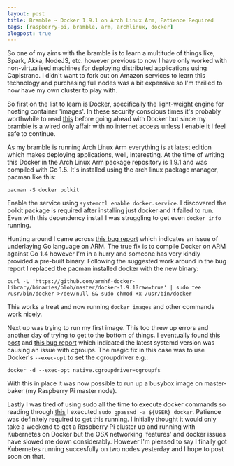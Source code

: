 ```yaml
---
layout: post
title: Bramble ~ Docker 1.9.1 on Arch Linux Arm, Patience Required
tags: [raspberry-pi, bramble, arm, archlinux, docker]
blogpost: true
---
```

So one of my aims with the bramble is to learn a multitude of things like, Spark, Akka, NodeJS, etc. however previous to now I have only worked with non-virtualised machines for deploying distributed applications using Capistrano. I didn't want to fork out on Amazon services to learn this technology and purchasing full nodes was a bit expensive so I'm thrilled to now have my own cluster to play with. 

So first on the list to learn is Docker, specifically the light-weight engine for hosting container 'images'. In these security conscious times it's probably worthwhile to read [this](https://opensource.com/business/14/7/docker-security-selinux) before going ahead with Docker but since my bramble is a wired only affair with no internet access unless I enable it I feel safe to continue. 

As my bramble is running Arch Linux Arm everything is at latest edition which makes deploying applications, well, interesting. At the time of writing this Docker in the Arch Linux Arm package repository is 1.9.1 and was compiled with Go 1.5. It's installed using the arch linux package manager, pacman like this:

<pre><code class="bash hljs">pacman -S docker polkit</code></pre>

Enable the service using `systemctl enable docker.service`. I discovered the polkit package is required after installing just docker and it failed to run. Even with this dependency install I was struggling to get even `docker info` running.

Hunting around I came across [this bug report](https://github.com/docker/docker/issues/18125) which indicates an issue of underlaying Go language on ARM. The true fix is to compile Docker on ARM against Go 1.4 however I'm in a hurry and someone has very kindly provided a pre-built binary. Following the suggested work around in the bug report I replaced the pacman installed docker with the new binary:

<pre><code class="bash hljs">curl -L <span class="hljs-string">'https://github.com/armhf-docker-library/binaries/blob/master/docker-1.9.1?raw=true'</span> | sudo tee /usr/bin/docker &gt;/dev/null &amp;&amp; sudo chmod +x /usr/bin/docker</code></pre>

This works a treat and now running `docker images` and other commands work nicely.

Next up was trying to run my first image. This too threw up errors and another day of trying to get to the bottom of things. I eventually found [this post](http://archlinuxarm.org/forum/viewtopic.php?t=9337&p=48702) and [this bug report](https://github.com/docker/docker/issues/16256) which indicated the latest systemd version was causing an issue with cgroups. The magic fix in this case was to use Docker's `--exec-opt` to set the cgroupdriver e.g.:

<pre><code class="bash hljs">docker <span class="hljs-operator">-d</span> --exec-opt native.cgroupdriver=cgroupfs</code></pre>

With this in place it was now possible to run up a busybox image on master-baker (my Raspberry Pi master node).

Lastly I was tired of using sudo all the time to execute docker commands so reading through [this](http://askubuntu.com/questions/477551/how-can-i-use-docker-without-sudo) I executed `sudo gpasswd -a ${USER} docker`. Patience was definitely required to get this running. I initially thought it would only take a weekend to get a Raspberry Pi cluster up and running with Kubernetes on Docker but the OSX networking 'features' and docker issues have slowed me down considerably. However I'm pleased to say I finally got Kubernetes running succesfully on two nodes yesterday and I hope to post soon on that.